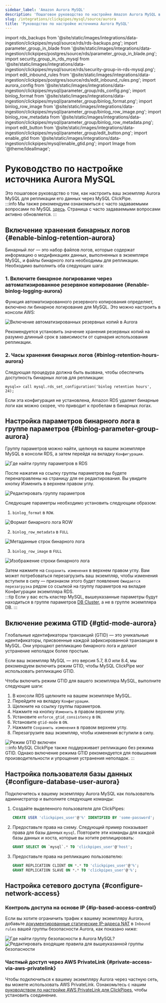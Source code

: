 ```yaml
---
sidebar_label: 'Amazon Aurora MySQL'
description: 'Пошаговое руководство по настройке Amazon Aurora MySQL в качестве источника для ClickPipes'
slug: /integrations/clickpipes/mysql/source/aurora
title: 'Руководство по настройке источника Aurora MySQL'
---
```


import rds_backups from '@site/static/images/integrations/data-ingestion/clickpipes/mysql/source/rds/rds-backups.png';
import parameter_group_in_blade from '@site/static/images/integrations/data-ingestion/clickpipes/postgres/source/rds/parameter_group_in_blade.png';
import security_group_in_rds_mysql from '@site/static/images/integrations/data-ingestion/clickpipes/mysql/source/rds/security-group-in-rds-mysql.png';
import edit_inbound_rules from '@site/static/images/integrations/data-ingestion/clickpipes/postgres/source/rds/edit_inbound_rules.png';
import aurora_config from '@site/static/images/integrations/data-ingestion/clickpipes/mysql/parameter_group/rds_config.png';
import binlog_format from '@site/static/images/integrations/data-ingestion/clickpipes/mysql/parameter_group/binlog_format.png';
import binlog_row_image from '@site/static/images/integrations/data-ingestion/clickpipes/mysql/parameter_group/binlog_row_image.png';
import binlog_row_metadata from '@site/static/images/integrations/data-ingestion/clickpipes/mysql/parameter_group/binlog_row_metadata.png';
import edit_button from '@site/static/images/integrations/data-ingestion/clickpipes/mysql/parameter_group/edit_button.png';
import enable_gtid from '@site/static/images/integrations/data-ingestion/clickpipes/mysql/enable_gtid.png';
import Image from '@theme/IdealImage';


# Руководство по настройке источника Aurora MySQL

Это пошаговое руководство о том, как настроить ваш экземпляр Aurora MySQL для репликации его данных через MySQL ClickPipe.
<br/>
:::info
Мы также рекомендуем ознакомиться с часто задаваемыми вопросами по MySQL [здесь](/integrations/data-ingestion/clickpipes/mysql/faq.md). Страница с часто задаваемыми вопросами активно обновляется.
:::

## Включение хранения бинарных логов {#enable-binlog-retention-aurora}
Бинарный лог — это набор файлов логов, которые содержат информацию о модификациях данных, выполненных в экземпляре MySQL, и файлы бинарного лога необходимы для репликации. Необходимо выполнить оба следующих шага:

### 1. Включите бинарное логирование через автоматизированное резервное копирование {#enable-binlog-logging-aurora}
Функция автоматизированного резервного копирования определяет, включено ли бинарное логирование для MySQL. Это можно настроить в консоли AWS:

<Image img={rds_backups} alt="Включение автоматизированных резервных копий в Aurora" size="lg" border/>

Рекомендуется установить значение хранения резервных копий на разумно длинный срок в зависимости от сценария использования репликации.

### 2. Часы хранения бинарных логов {#binlog-retention-hours-aurora}
Следующая процедура должна быть вызвана, чтобы обеспечить доступность бинарных логов для репликации:

```text
mysql=> call mysql.rds_set_configuration('binlog retention hours', 24);
```
Если эта конфигурация не установлена, Amazon RDS удаляет бинарные логи как можно скорее, что приводит к пробелам в бинарных логах.

## Настройка параметров бинарного лога в группе параметров {#binlog-parameter-group-aurora}

Группу параметров можно найти, щелкнув на вашем экземпляре MySQL в консоли RDS, а затем перейдя на вкладку `Конфигурации`.

<Image img={aurora_config} alt="Где найти группу параметров в RDS" size="lg" border/>

После нажатия на ссылку группы параметров вы будете перенаправлены на страницу для ее редактирования. Вы увидите кнопку Изменить в верхнем правом углу.

<Image img={edit_button} alt="Редактировать группу параметров" size="lg" border/>

Следующие параметры необходимо установить следующим образом:

1. `binlog_format` в `ROW`.

<Image img={binlog_format} alt="Формат бинарного лога ROW" size="lg" border/>

2. `binlog_row_metadata` в `FULL`

<Image img={binlog_row_metadata} alt="Метаданные строк бинарного лога" size="lg" border/>

3. `binlog_row_image` в `FULL`

<Image img={binlog_row_image} alt="Изображение строки бинарного лога" size="lg" border/>

Затем нажмите на `Сохранить изменения` в верхнем правом углу. Вам может потребоваться перезагрузить ваш экземпляр, чтобы изменения вступили в силу — признаком этого будет появление `Ожидается перезагрузка` рядом со ссылкой на группу параметров на вкладке Конфигурации экземпляра RDS.
<br/>
:::tip
Если у вас есть кластер MySQL, вышеуказанные параметры будут находиться в группе параметров [DB Cluster](https://docs.aws.amazon.com/AmazonRDS/latest/AuroraUserGuide/USER_WorkingWithParamGroups.CreatingCluster.html), а не в группе экземпляра DB.
:::

## Включение режима GTID {#gtid-mode-aurora}
Глобальные идентификаторы транзакций (GTID) — это уникальные идентификаторы, присвоенные каждой зафиксированной транзакции в MySQL. Они упрощают репликацию бинарного лога и делают устранение неполадок более простым.

Если ваш экземпляр MySQL — это версия 5.7, 8.0 или 8.4, мы рекомендуем включить режим GTID, чтобы MySQL ClickPipe мог использовать репликацию GTID.

Чтобы включить режим GTID для вашего экземпляра MySQL, выполните следующие шаги:
1. В консоли RDS щелкните на вашем экземпляре MySQL.
2. Перейдите на вкладку `Конфигурации`.
3. Щелкните на ссылку группы параметров.
4. Нажмите на кнопку `Изменить` в правом верхнем углу.
5. Установите `enforce_gtid_consistency` в `ON`.
6. Установите `gtid-mode` в `ON`.
7. Нажмите `Сохранить изменения` в правом верхнем углу.
8. Перезагрузите ваш экземпляр, чтобы изменения вступили в силу.

<Image img={enable_gtid} alt="Режим GTID включен" size="lg" border/>

<br/>
:::info
MySQL ClickPipe также поддерживает репликацию без режима GTID. Однако включение режима GTID рекомендуется для повышения производительности и упрощения устранения неполадок.
:::

## Настройка пользователя базы данных {#configure-database-user-aurora}

Подключитесь к вашему экземпляру Aurora MySQL как пользователь администратор и выполните следующие команды:

1. Создайте выделенного пользователя для ClickPipes:

    ```sql
    CREATE USER 'clickpipes_user'@'%' IDENTIFIED BY 'some-password';
    ```

2. Предоставьте права на схему. Следующий пример показывает права для базы данных `mysql`. Повторите эти команды для каждой базы данных и хоста, которые вы хотите реплицировать:

    ```sql
    GRANT SELECT ON `mysql`.* TO 'clickpipes_user'@'host';
    ```

3. Предоставьте права на репликацию пользователю:

    ```sql
    GRANT REPLICATION CLIENT ON *.* TO 'clickpipes_user'@'%';
    GRANT REPLICATION SLAVE ON *.* TO 'clickpipes_user'@'%';
    ```

## Настройка сетевого доступа {#configure-network-access}

### Контроль доступа на основе IP {#ip-based-access-control}

Если вы хотите ограничить трафик к вашему экземпляру Aurora, добавьте [документированные статические IP-адреса NAT](../../index.md#list-of-static-ips) в `Inbound rules` вашей группы безопасности Aurora, как показано ниже:

<Image img={security_group_in_rds_mysql} alt="Где найти группу безопасности в Aurora MySQL?" size="lg" border/>

<Image img={edit_inbound_rules} alt="Редактировать входящие правила для вышеуказанной группы безопасности" size="lg" border/>

### Частный доступ через AWS PrivateLink {#private-access-via-aws-privatelink}

Чтобы подключиться к вашему экземпляру Aurora через частную сеть, вы можете использовать AWS PrivateLink. Ознакомьтесь с нашим [руководством по настройке AWS PrivateLink для ClickPipes](/knowledgebase/aws-privatelink-setup-for-clickpipes), чтобы установить соединение.
